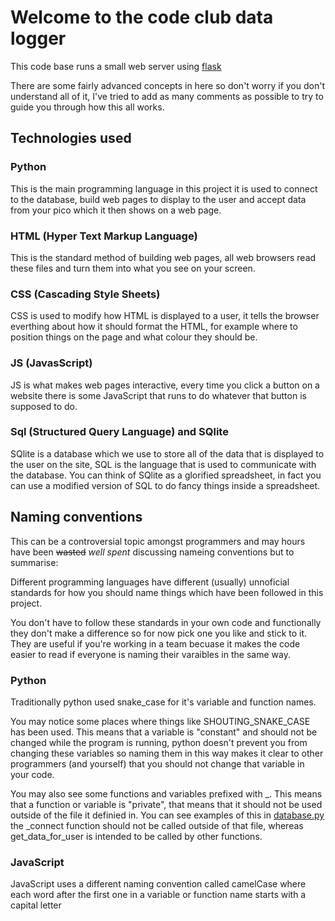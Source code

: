 # Welcome to the code club data logger 
This code base runs a small web server using [flask](https://flask.palletsprojects.com/en/stable/)

There are some fairly advanced concepts in here so don't worry if you don't understand all of it, I've tried to add as many comments as possible to try to guide you through how this all works. 

## Technologies used 
### Python
This is the main programming language in this project it is used to connect to the database, build web pages to display to the user and accept data from your pico which it then shows on a web page.

### HTML (Hyper Text Markup Language)
This is the standard method of building web pages, all web browsers read these files and turn them into what you see on your screen.

### CSS (Cascading Style Sheets)
CSS is used to modify how HTML is displayed to a user, it tells the browser everthing about how it should format the HTML, for example where to position things on the page and what colour they should be.

### JS (JavasScript)
JS is what makes web pages interactive, every time you click a button on a website there is some JavaScript that runs to do whatever that button is supposed to do. 

### Sql (Structured Query Language) and SQlite
SQlite is a database which we use to store all of the data that is displayed to the user on the site, SQL is the language that is used to communicate with the database. You can think of SQlite as a glorified spreadsheet, in fact you can use a modified version of SQL to do fancy things inside a spreadsheet. 

## Naming conventions

This can be a controversial topic amongst programmers and may hours have been ~~wasted~~
*well spent* discussing nameing conventions but to summarise:

Different programming languages have different (usually) unnoficial standards for how you should name things which have been followed in this project.

You don't have to follow these standards in your own code and functionally they don't make a difference so for now pick one you like and stick to it. They are useful if you're working in a team becuase it makes the code easier to read if everyone is naming their varaibles in the same way. 

### Python
Traditionally python used snake_case for it's variable and function names.

You may notice some places where things like SHOUTING_SNAKE_CASE has been used. This means that a variable is "constant" and should not be changed while the program is running, python doesn't prevent you from changing these variables so naming them in this way makes it clear to other programmers (and yourself) that you should not change that variable in your code.

You may also see some functions and variables prefixed with _. This means that a function or variable is "private", that means that it should not be used outside of the file it definied in. You can see examples of this in [database.py](database/sqlite.py) the _connect function should not be called outside of that file, whereas get_data_for_user is intended to be called by other functions.  

### JavaScript

JavaScript uses a different naming convention called camelCase where each word after the first one in a variable or function name starts with a capital letter
